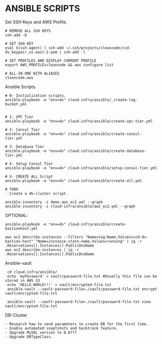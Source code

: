 # ANSIBLE SCRIPTS

Set SSH Keys and AWS Profile.

    # REMOVE ALL SSH KEYS
    ssh-add -D

    # SET SSH KEY 
    eval $(ssh-agent) | ssh-add ~/.ssh/projects/cleancode/ccd-dv_keypair_us-east-2.pem | ssh-add -l
    
    # SET PROFILES AND DISPLAY CURRENT PROFILE
    export AWS_PROFILE=cleancode && aws configure list

    # ALL-IN-ONE WITH ALIASES
    cleancode.aws


Ansible Scripts.

    # 0- Initialization scripts.
    ansible-playbook -e "env=dv" cloud-infra/ansible/_create-log-bucket.yml
        
        
    # 1- VPC Tier
    ansible-playbook -e "env=dv" cloud-infra/ansible/create-vpc-tier.yml
    
    # 2- Consul Tier
    ansible-playbook -e "env=dv" cloud-infra/ansible/create-consul-tier.yml
    
    # 3- Database Tier
    ansible-playbook -e "env=dv" cloud-infra/ansible/create-database-tier.yml
    
    # 4- Setup Consul Tier
    ansible-playbook -e "env=dv" cloud-infra/ansible/setup-consul-tier.yml
        
    # X- CREATE ALL Script
    ansible-playbook -e "env=dv" cloud-infra/ansible/create-all.yml        
        
    # TODO
    - Create a db-cluster script.
 
    ansible-inventory -i demo.aws_ec2.yml --graph
    ansible-inventory -i cloud-infra/ansible/aws_ec2.yml --graph

OPTIONAL:

    ansible-playbook -e "env=dv" cloud-infra/ansible/create-bastionhost.yml
    
    aws ec2 describe-instances --filters "Name=tag:Name,Values=ccd-dv-bastion-host" "Name=instance-state-name,Values=running" | jq -r .Reservations[].Instances[].PublicDnsName
    aws ec2 describe-instances | jq -r .Reservations[].Instances[].PublicDnsName
    
 Ansible-vault  
 
     cd cloud-infra/ansible/
     echo 'myPassword' > vault/password-file.txt #Usually this file can be stored in AWS S3
     echo 'HELLO WORLD!!!' > vault/encrypted-file.txt 
     ansible-vault --vault-password-file=./vault/password-file.txt encrypt vault/encrypted-file.txt 
     
     ansible-vault --vault-password-file=./vault/password-file.txt view vault/encrypted-file.txt 
     
     
 DB-Cluster
 
    - Research how to send parameters to create DB for the first time.
    - Enable automated snaptshots and backtrack feature.
    - Upgrade MySQL version to 8.0???
    - Upgrade DBTypeClass.